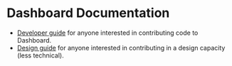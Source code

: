 # Dashboard Documentation

* [Developer guide](devel/README.md) for anyone interested in contributing code to Dashboard.
* [Design guide](design/README.md) for anyone interested in contributing in a design capacity (less technical).

